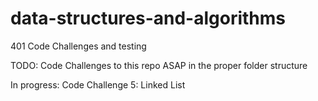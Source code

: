 # data-structures-and-algorithms
401 Code Challenges and testing

TODO: Code Challenges to this repo ASAP in the proper folder structure

In progress: Code Challenge 5: Linked List
